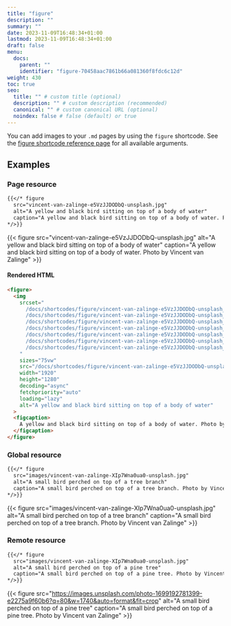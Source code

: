 ```yaml
---
title: "figure"
description: ""
summary: ""
date: 2023-11-09T16:48:34+01:00
lastmod: 2023-11-09T16:48:34+01:00
draft: false
menu:
  docs:
    parent: ""
    identifier: "figure-70458aac7861b66a081360f8fdc6c12d"
weight: 430
toc: true
seo:
  title: "" # custom title (optional)
  description: "" # custom description (recommended)
  canonical: "" # custom canonical URL (optional)
  noindex: false # false (default) or true
---
```


You can add images to your `.md` pages by using the `figure` shortcode. See the [figure shortcode reference page](/docs/reference/shortcodes/figure/) for all available arguments.

## Examples

### Page resource

```md
{{</* figure
  src="vincent-van-zalinge-e5VzJJDODbQ-unsplash.jpg"
  alt="A yellow and black bird sitting on top of a body of water"
  caption="A yellow and black bird sitting on top of a body of water. Photo by Vincent van Zalinge"
*/>}}
```

{{< figure src="vincent-van-zalinge-e5VzJJDODbQ-unsplash.jpg" alt="A yellow and black bird sitting on top of a body of water" caption="A yellow and black bird sitting on top of a body of water. Photo by Vincent van Zalinge" >}}

#### Rendered HTML

```html
<figure>
  <img
    srcset="
      /docs/shortcodes/figure/vincent-van-zalinge-e5VzJJDODbQ-unsplash_hu3d03a01dcc18bc5be0e67db3d8d209a6_162847_480x0_resize_q85_h2_lanczos.webp 480w,
      /docs/shortcodes/figure/vincent-van-zalinge-e5VzJJDODbQ-unsplash_hu3d03a01dcc18bc5be0e67db3d8d209a6_162847_576x0_resize_q85_h2_lanczos.webp 576w,
      /docs/shortcodes/figure/vincent-van-zalinge-e5VzJJDODbQ-unsplash_hu3d03a01dcc18bc5be0e67db3d8d209a6_162847_768x0_resize_q85_h2_lanczos.webp 768w,
      /docs/shortcodes/figure/vincent-van-zalinge-e5VzJJDODbQ-unsplash_hu3d03a01dcc18bc5be0e67db3d8d209a6_162847_1025x0_resize_q85_h2_lanczos.webp 1025w,
      /docs/shortcodes/figure/vincent-van-zalinge-e5VzJJDODbQ-unsplash_hu3d03a01dcc18bc5be0e67db3d8d209a6_162847_1200x0_resize_q85_h2_lanczos.webp 1200w,
      /docs/shortcodes/figure/vincent-van-zalinge-e5VzJJDODbQ-unsplash_hu3d03a01dcc18bc5be0e67db3d8d209a6_162847_1440x0_resize_q85_h2_lanczos.webp 1440w,
      /docs/shortcodes/figure/vincent-van-zalinge-e5VzJJDODbQ-unsplash_hu3d03a01dcc18bc5be0e67db3d8d209a6_162847_1920x0_resize_q85_h2_lanczos.webp 1920w
    "
    sizes="75vw"
    src="/docs/shortcodes/figure/vincent-van-zalinge-e5VzJJDODbQ-unsplash_hu3d03a01dcc18bc5be0e67db3d8d209a6_162847_480x0_resize_q85_lanczos.jpg"
    width="1920"
    height="1280"
    decoding="async"
    fetchpriority="auto"
    loading="lazy"
    alt="A yellow and black bird sitting on top of a body of water"
  >
  <figcaption>
    A yellow and black bird sitting on top of a body of water. Photo by Vincent van Zalinge
  </figcaption>
</figure>
```

### Global resource

```md
{{</* figure
  src="images/vincent-van-zalinge-XIp7Wna0ua0-unsplash.jpg"
  alt="A small bird perched on top of a tree branch"
  caption="A small bird perched on top of a tree branch. Photo by Vincent van Zalinge"
*/>}}
```

{{< figure src="images/vincent-van-zalinge-XIp7Wna0ua0-unsplash.jpg" alt="A small bird perched on top of a tree branch" caption="A small bird perched on top of a tree branch. Photo by Vincent van Zalinge" >}}

### Remote resource

```md
{{</* figure
  src="images/vincent-van-zalinge-XIp7Wna0ua0-unsplash.jpg"
  alt="A small bird perched on top of a pine tree"
  caption="A small bird perched on top of a pine tree. Photo by Vincent van Zalinge"
*/>}}
```

{{< figure src="https://images.unsplash.com/photo-1699192781399-e2275a9f60b6?q=80&w=1740&auto=format&fit=crop" alt="A small bird perched on top of a pine tree" caption="A small bird perched on top of a pine tree. Photo by Vincent van Zalinge" >}}
